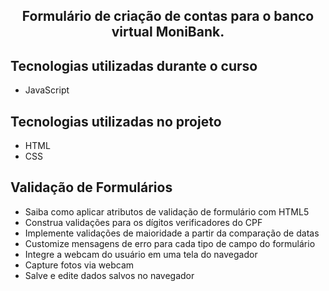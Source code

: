  <h2 align="center">Formulário de criação de contas para o banco virtual MoniBank.</h2>

## Tecnologias utilizadas durante o curso
* JavaScript

## Tecnologias utilizadas no projeto
* HTML
* CSS

## Validação de Formulários

* Saiba como aplicar atributos de validação de formulário com HTML5
* Construa validações para os dígitos verificadores do CPF
* Implemente validações de maioridade a partir da comparação de datas
* Customize mensagens de erro para cada tipo de campo do formulário
* Integre a webcam do usuário em uma tela do navegador
* Capture fotos via webcam
* Salve e edite dados salvos no navegador
